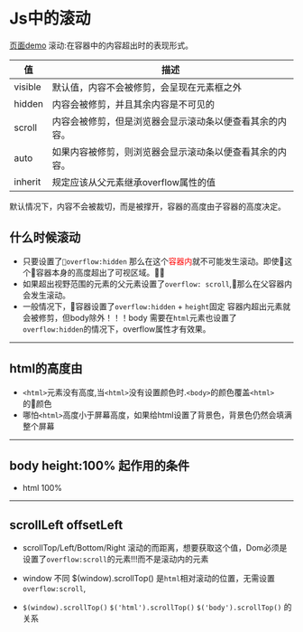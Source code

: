 # Js中的滚动

[页面demo](http://www.wangyuanliang.com/programmer-demo/dist/part2/#/js/scroll)
滚动:在容器中的内容超出时的表现形式。

|值|描述|
|-|-|
|visible| 默认值，内容不会被修剪，会呈现在元素框之外
|hidden| 内容会被修剪，并且其余内容是不可见的
|scroll| 内容会被修剪，但是浏览器会显示滚动条以便查看其余的内容。
|auto| 如果内容被修剪，则浏览器会显示滚动条以便查看其余的内容。
|inherit| 规定应该从父元素继承overflow属性的值

默认情况下，内容不会被裁切，而是被撑开，容器的高度由子容器的高度决定。

## 什么时候滚动
- 只要设置了`overflow:hidden` 那么在这个<span style="color:red">容器内</span>就不可能发生滚动。即使这个容器本身的高度超出了可视区域。
- 如果超出视野范围的元素的父元素设置了`overflow: scroll`,那么在父容器内会发生滚动。
- 一般情况下，容器设置了`overflow:hidden` + `height`固定 容器内超出元素就会被修剪，但body除外！！！body 需要在`html`元素也设置了`overflow:hidden`的情况下，overflow属性才有效果。

---
## html的高度由

- `<html>`元素没有高度,当`<html>`没有设置颜色时.`<body>`的颜色覆盖`<html>`的颜色
- 哪怕`<html>`高度小于屏幕高度，如果给html设置了背景色，背景色仍然会填满整个屏幕

---
## body height:100% 起作用的条件
- html 100%

---
## scrollLeft  offsetLeft 


- scrollTop/Left/Bottom/Right  滚动的而距离，想要获取这个值，Dom必须是设置了`overflow:scroll`的元素!!!而不是滚动内的元素


- window 不同 $(window).scrollTop() 是`html`相对滚动的位置，无需设置`overflow:scroll`,

- `$(window).scrollTop()`  `$('html').scrollTop()` `$('body').scrollTop()` 的关系
